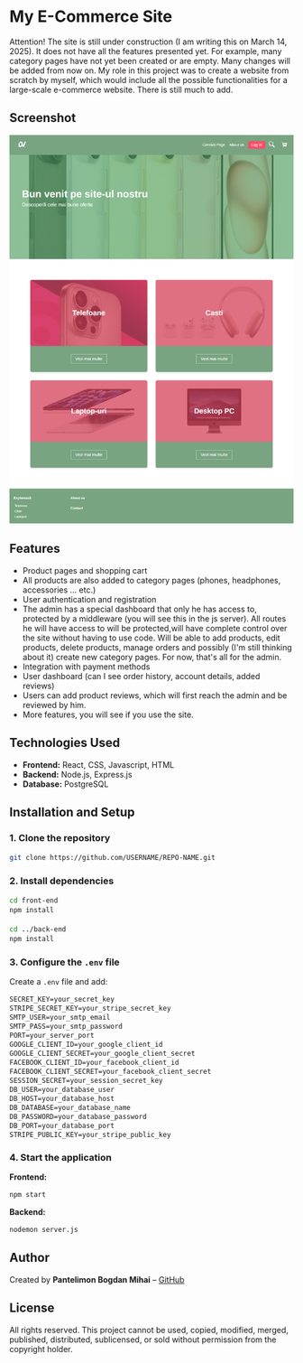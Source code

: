 # My E-Commerce Site

Attention! The site is still under construction (I am writing this on March 14, 2025). It does not have all the features presented yet. For example, many category pages have not yet been created or are empty. Many changes will be added from now on. My role in this project was to create a website from scratch by myself, which would include all the possible functionalities for a large-scale e-commerce website. There is still much to add. 

## Screenshot

![Screenshot](https://github.com/Bogdanescu22/Large-eCommerce-website-in-progress-/blob/main/fornt-end/public/Images/screencapture-localhost-3000-2025-03-14-12_23_37.png?raw=true)


## Features

- Product pages and shopping cart
- All products are also added to category pages (phones, headphones, accessories ... etc.) 
- User authentication and registration
- The admin has a special dashboard that only he has access to, protected by a middleware (you will see this in the js server). All routes he will have access to will be protected,will 
  have complete control over the site without having to use code. Will be able to add products, edit products, delete products, manage orders and possibly (I'm still thinking about it) 
  create new category pages. For now, that's all for the admin.
- Integration with payment methods  
- User dashboard (can I see order history, account details, added reviews)
- Users can add product reviews, which will first reach the admin and be reviewed by him.
- More features, you will see if you use the site.
  
## Technologies Used

- **Frontend:** React, CSS, Javascript, HTML 
- **Backend:** Node.js, Express.js  
- **Database:** PostgreSQL  

## Installation and Setup

### 1. Clone the repository
```sh
git clone https://github.com/USERNAME/REPO-NAME.git
```

### 2. Install dependencies
```sh
cd front-end
npm install

cd ../back-end
npm install
```

### 3. Configure the `.env` file
Create a `.env` file and add:
```
SECRET_KEY=your_secret_key
STRIPE_SECRET_KEY=your_stripe_secret_key
SMTP_USER=your_smtp_email
SMTP_PASS=your_smtp_password
PORT=your_server_port
GOOGLE_CLIENT_ID=your_google_client_id
GOOGLE_CLIENT_SECRET=your_google_client_secret
FACEBOOK_CLIENT_ID=your_facebook_client_id
FACEBOOK_CLIENT_SECRET=your_facebook_client_secret
SESSION_SECRET=your_session_secret_key
DB_USER=your_database_user
DB_HOST=your_database_host
DB_DATABASE=your_database_name
DB_PASSWORD=your_database_password
DB_PORT=your_database_port
STRIPE_PUBLIC_KEY=your_stripe_public_key

```

### 4. Start the application

**Frontend:**
```sh
npm start
```

**Backend:**
```sh
nodemon server.js
```

## Author

Created by **Pantelimon Bogdan Mihai** – [GitHub](https://github.com/Bogdanescu22)

## License

All rights reserved. This project cannot be used, copied, modified, merged, published, distributed, sublicensed, or sold without permission from the copyright holder.
